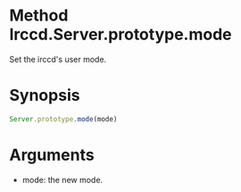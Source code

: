# Method Irccd.Server.prototype.mode

Set the irccd's user mode.

# Synopsis

```javascript
Server.prototype.mode(mode)
```

# Arguments

- mode: the new mode.
